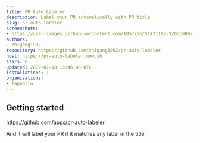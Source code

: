 ```yaml
---
title: PR Auto Labeler
description: Label your PR automatically with PR title
slug: pr-auto-labeler
screenshots:
- https://user-images.githubusercontent.com/1057756/51421182-520bcd80-1bd5-11e9-9b41-5ce071907dd3.png
authors:
- zhigang1992
repository: https://github.com/zhigang1992/pr-auto-labeler
host: https://pr-auto-labeler.now.sh
stars: 0
updated: 2019-01-18 13:46:08 UTC
installations: 1
organizations:
- tappollo
---
```


## Getting started

https://github.com/apps/pr-auto-labeler

And it will label your PR if it matches any label in the title

